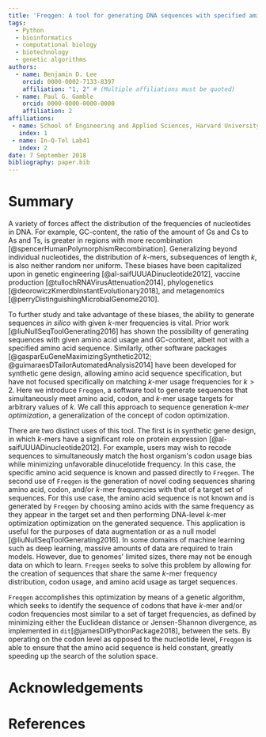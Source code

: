 ```yaml
---
title: 'Freqgen: A tool for generating DNA sequences with specified amino acid, codon, and $k$-mer frequencies'
tags:
  - Python
  - bioinformatics
  - computational biology
  - biotechnology
  - genetic algorithms
authors:
  - name: Benjamin D. Lee
    orcid: 0000-0002-7133-8397
    affiliation: "1, 2" # (Multiple affiliations must be quoted)
  - name: Paul G. Gamble
    orcid: 0000-0000-0000-0000
    affiliation: 2
affiliations:
 - name: School of Engineering and Applied Sciences, Harvard University
   index: 1
 - name: In-Q-Tel Lab41
   index: 2
date: 7 September 2018
bibliography: paper.bib
---
```


# Summary

A variety of forces affect the distribution of the frequencies of nucleotides in
DNA. For example, GC-content, the ratio of the amount of Gs and Cs to As and Ts,
is greater in regions with more recombination
[@spencerHumanPolymorphismRecombination]. Generalizing beyond individual
nucleotides, the distribution of $k$-mers, subsequences of length $k$, is also
neither random nor uniform. These biases have been capitalized upon in genetic
engineering [@al-saifUUUADinucleotide2012], vaccine production
[@tullochRNAVirusAttenuation2014], phylogenetics
[@deorowiczKmerdbInstantEvolutionary2018], and metagenomics
[@perryDistinguishingMicrobialGenome2010].

To further study and take advantage of these biases, the ability to generate
sequences *in silico* with given $k$-mer frequencies is vital. Prior work
[@liuNullSeqToolGenerating2016] has shown the possibility of generating
sequences with given amino acid usage and GC-content, albeit not with a
specified amino acid sequence. Similarly, other software packages
[@gasparEuGeneMaximizingSynthetic2012; @guimaraesDTailorAutomatedAnalysis2014]
have been developed for synthetic gene design, allowing amino acid sequence
specification, but have not focused specifically on matching $k$-mer usage
frequencies for $k>2$. Here we introduce `Freqgen`, a software tool to generate
sequences that simultaneously meet amino acid, codon, and $k$-mer usage targets
for arbitrary values of $k$. We call this approach to sequence generation
*$k$-mer optimization*, a generalization of the concept of codon optimization.

There are two distinct uses of this tool. The first is in synthetic gene design,
in which $k$-mers have a significant role on protein expression
[@al-saifUUUADinucleotide2012]. For example, users may wish to recode sequences
to simultaneously match the host organism's codon usage bias while minimizing
unfavorable dinucelotide frequency. In this case, the specific amino acid
sequence is known and passed directly to `Freqgen`. The second use of `Freqgen`
is the generation of novel coding sequences sharing amino acid, codon, and/or
$k$-mer frequencies with that of a target set of sequences. For this use case,
the amino acid sequence is not known and is generated by `Freqgen` by choosing
amino acids with the same frequency as they appear in the target set and then
performing DNA-level $k$-mer optimization optimization on the generated
sequence. This application is useful for the purposes of data augmentation or as
a null model [@liuNullSeqToolGenerating2016]. In some domains of machine
learning such as deep learning, massive amounts of data are required to train
models. However, due to genomes' limited sizes, there may not be enough data on
which to learn. `Freqgen` seeks to solve this problem by allowing for the
creation of sequences that share the same $k$-mer frequency distribution, codon
usage, and amino acid usage as target sequences.

`Freqgen` accomplishes this optimization by means of a genetic algorithm, which
seeks to identify the sequence of codons that have $k$-mer and/or codon
frequencies most similar to a set of target frequencies, as defined by
minimizing either the Euclidean distance or Jensen-Shannon divergence, as
implemented in `dit`[@jamesDitPythonPackage2018], between the sets. By operating
on the codon level as opposed to the nucleotide level, `Freqgen` is able to
ensure that the amino acid sequence is held constant, greatly speeding up the
search of the solution space.

# Acknowledgements

# References
